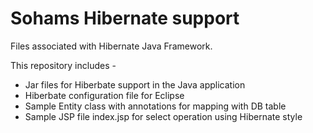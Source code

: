 
# Sohams Hibernate support

Files associated with Hibernate Java Framework. 

This repository includes -
- Jar files for Hiberbate support in the Java application
- Hiberbate configuration file for Eclipse
- Sample Entity class with annotations for mapping with DB table
- Sample JSP file index.jsp for select operation using Hibernate style
